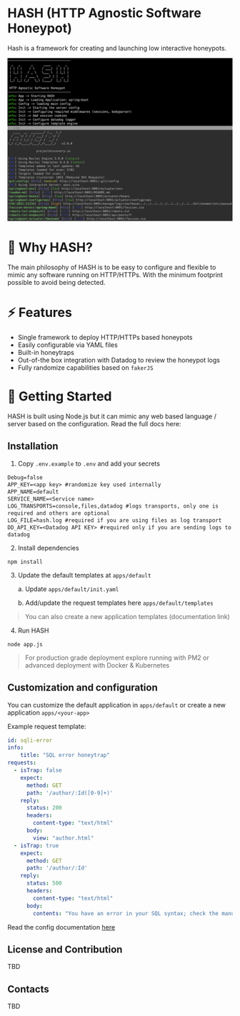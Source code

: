 # HASH (HTTP Agnostic Software Honeypot)
Hash is a framework for creating and launching low interactive honeypots. 


![HASH](./docs/hash-intro.png "HASH")

# 🌟 Why HASH?
The main philosophy of HASH is to be easy to configure and flexible to mimic any software running on HTTP/HTTPs. With the minimum footprint possible to avoid being detected.


# ⚡ Features

* Single framework to deploy HTTP/HTTPs based honeypots
* Easily configurable via YAML files
* Built-in honeytraps
* Out-of-the box integration with Datadog to review the honeypot logs
* Fully randomize capabilities based on `fakerJS`


# 🚀 Getting Started
HASH is built using Node.js but it can mimic any web based language / server based on the configuration. Read the full docs here:

## Installation

1. Copy `.env.example` to `.env` and add your secrets

```
Debug=false
APP_KEY=<app key> #randomize key used internally
APP_NAME=default
SERVICE_NAME=<Service name> 
LOG_TRANSPORTS=console,files,datadog #logs transports, only one is required and others are optional
LOG_FILE=hash.log #required if you are using files as log transport 
DD_API_KEY=<Datadog API KEY> #required only if you are sending logs to datadog
```

2. Install dependencies

```
npm install
```

3. Update the default templates at `apps/default`

    a. Update `apps/default/init.yaml`

    b. Add/update the request templates here `apps/default/templates`

> You can also create a new application templates (documentation link)


4. Run HASH

```
node app.js
```
> For production grade deployment explore running with PM2 or advanced deployment with Docker & Kubernetes


## Customization and configuration

You can customize the default application in `apps/default` or create a new application `apps/<your-app>`

Example request template:

```yaml
id: sqli-error
info:
    title: "SQL error honeytrap"
requests:
  - isTrap: false 
    expect:
      method: GET
      path: '/author/:Id([0-9]+)'
    reply:
      status: 200
      headers:
        content-type: "text/html"
      body: 
        view: "author.html"
  - isTrap: true 
    expect:
      method: GET
      path: '/author/:Id'
    reply:
      status: 500
      headers:
        content-type: "text/html"
      body: 
        contents: "You have an error in your SQL syntax; check the manual that corresponds to your MySQL server version for the right syntax to use near '' at line 2"
```

Read the config documentation [here](./docs/config.md)


## License and Contribution
TBD



## Contacts
TBD
